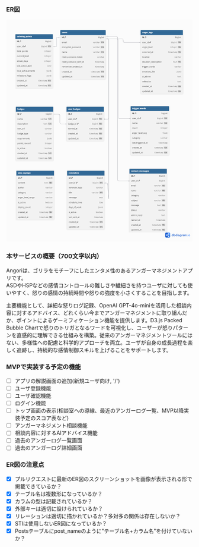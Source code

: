 ### ER図

![alt text](erd.png)

### 本サービスの概要（700文字以内）

Angoriは、ゴリラをモチーフにしたエンタメ性のあるアンガーマネジメントアプリです。<br>
ASDやHSPなどの感情コントロールの難しさや繊細さを持つユーザに対しても使いやすく、怒りの感情の持続時間や怒りの強度を小さくすることを目指します。

主要機能として、詳細な怒りログ記録、OpenAI GPT-4o-miniを活用した相談内容に対するアドバイス、どれくらい今までアンガーマネジメントに取り組んだか、ポイントによるゲーミフィケーション機能を提供します。D3.js Packed Bubble Chartで怒りのトリガとなるワードを可視化し、ユーザーが怒りパターンを直感的に理解できる仕組みを構築。従来のアンガーマネジメントツールにはない、多様性への配慮と科学的アプローチを両立。ユーザが自身の成長過程を楽しく追跡し、持続的な感情制御スキルを上げることをサポートします。

### MVPで実装する予定の機能
- [ ] アプリの解説画面の追加(新規ユーザ向け, '/')
- [ ] ユーザ登録機能
- [ ] ユーザ確認機能
- [ ] ログイン機能
- [ ] トップ画面の表示(相談室への導線、最近のアンガーログ一覧、MVP以降実装予定のスコア表など)
- [ ] アンガーマネジメント相談機能
- [ ] 相談内容に対するAIアドバイス機能
- [ ] 過去のアンガーログ一覧画面
- [ ] 過去のアンガーログ詳細画面

### ER図の注意点
- [x] プルリクエストに最新のER図のスクリーンショットを画像が表示される形で掲載できているか？
- [x] テーブル名は複数形になっているか？
- [x] カラムの型は記載されているか？
- [x] 外部キーは適切に設けられているか？
- [x] リレーションは適切に描かれているか？多対多の関係は存在しないか？
- [x] STIは使用しないER図になっているか？
- [x] Postsテーブルにpost_nameのように"テーブル名+カラム名"を付けていないか？